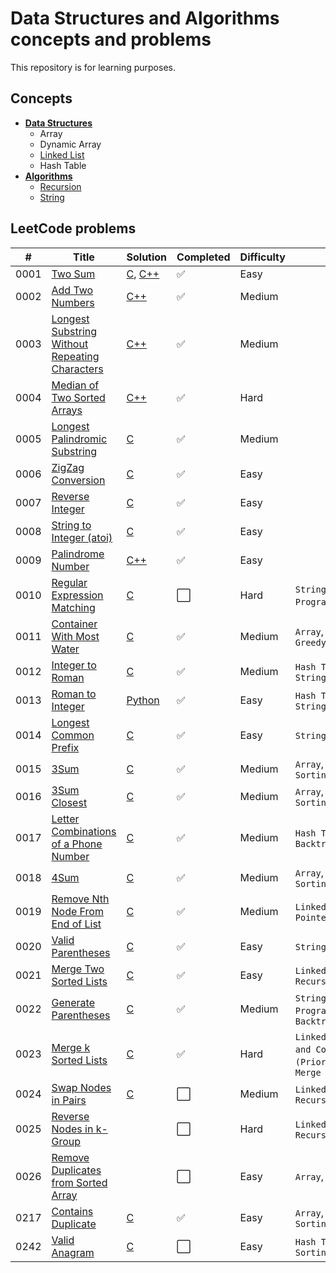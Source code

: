 # Data Structures and Algorithms concepts and problems

This repository is for learning purposes.

## Concepts

<!-- TOC -->

- [**Data Structures**](./concepts/data-structures/README.md)
  - Array
  - Dynamic Array
  - [Linked List](./concepts/data-structures/linked-list/README.md)
  - Hash Table
- [**Algorithms**](./concepts/algorithms/README.md)
  - [Recursion](./concepts/algorithms/recursion/README.md)
  - [String](./concepts/algorithms/string/README.md)

<!-- TOC -->

## LeetCode problems

| # | Title | Solution | Completed | Difficulty | Topics | Notes |
|---| ----- | -------- | ---------- | ---------- | ---------- | ---------- |
|0001|[Two Sum](https://leetcode.com/problems/two-sum/)| [C](./leetcode-problems/0001-two-sum/c/solution.c), [C++](./leetcode-problems/0001-two-sum/cpp/solution.cpp)|✅| Easy| | |
|0002|[Add Two Numbers](https://leetcode.com/problems/add-two-numbers/)| [C++](./leetcode-problems/0002-add-two-numbers/cpp/solution.cpp)|✅| Medium| | |
|0003|[Longest Substring Without Repeating Characters](https://leetcode.com/problems/longest-substring-without-repeating-characters/)| [C++](./leetcode-problems/0003-longest-substring-without-repeating-characters/cpp/solution.cpp)|✅| Medium| | |
|0004|[Median of Two Sorted Arrays](https://leetcode.com/problems/median-of-two-sorted-arrays/)| [C++](./leetcode-problems/0004-median-of-two-sorted-arrays/cpp/solution.cpp)|✅| Hard| | |
|0005|[Longest Palindromic Substring](https://leetcode.com/problems/longest-palindromic-substring/)| [C](./leetcode-problems/0005-longest-palindromic-substring/c/solution.c)|✅| Medium| | |
|0006|[ZigZag Conversion](https://leetcode.com/problems/zigzag-conversion/)| [C](./leetcode-problems/0006-zigzag-conversion/c/solution.c)|✅| Easy| | |
|0007|[Reverse Integer](https://leetcode.com/problems/reverse-integer/)| [C](./leetcode-problems/0007-reverse-integer/c/solution.c)|✅| Easy| | |
|0008|[String to Integer (atoi)](https://leetcode.com/problems/string-to-integer-atoi/)| [C](./leetcode-problems/0008-string-to-integer-atoi/c/solution.c)|✅| Easy| | |
|0009|[Palindrome Number](https://leetcode.com/problems/palindrome-number/)| [C++](./leetcode-problems/0009-palindrome-number/cpp/solution.cpp)|✅| Easy| | |
|0010|[Regular Expression Matching](https://leetcode.com/problems/regular-expression-matching/)| [C](./leetcode-problems/0010-regular-expression-matching/c/solution.c)|⬜️|Hard| `String`, `Dynamic Programming`,`Recursion`| [Notes](./leetcode-problems/0010-regular-expression-matching/notes.md)|
|0011|[Container With Most Water](https://leetcode.com/problems/container-with-most-water/)| [C](./leetcode-problems/0011-container-with-most-water/c/solution.c)|✅| Medium| `Array`, `Two Pointers`, `Greedy`| |
|0012|[Integer to Roman](https://leetcode.com/problems/integer-to-roman/)| [C](./leetcode-problems/0012-integer-to-roman/c/solution.c)|✅| Medium| `Hash Table`, `Math`, `String`| |
|0013|[Roman to Integer](https://leetcode.com/problems/roman-to-integer/)| [Python](./leetcode-problems/0013-roman-to-integer/py/solution.py)|✅| Easy| `Hash Table`, `Math`, `String`| |
|0014|[Longest Common Prefix](https://leetcode.com/problems/longest-common-prefix/)| [C](./leetcode-problems/0014-longest-common-prefix/c/solution.c)|✅| Easy| `String`, `Trie`| |
|0015|[3Sum](https://leetcode.com/problems/3sum/)| [C](./leetcode-problems/0015-3sum/c/solution.c)|✅|Medium| `Array`, `Two Pointers`, `Sorting`| |
|0016|[3Sum Closest](https://leetcode.com/problems/3sum-closest/)| [C](./leetcode-problems/0016-3sum-closest/c/solution.c)|✅|Medium| `Array`, `Two Pointers`, `Sorting`| |
|0017|[Letter Combinations of a Phone Number](https://leetcode.com/problems/letter-combinations-of-a-phone-number/)| [C](./leetcode-problems/0017-letter-combinations-of-a-phone-number/c/solution.c)|✅|Medium| `Hash Table`, `String`, `Backtracking`| |
|0018|[4Sum](https://leetcode.com/problems/4sum/)| [C](./leetcode-problems/0018-4sum/c/solution.c)|✅|Medium| `Array`, `Two Pointers`, `Sorting`| |
|0019|[Remove Nth Node From End of List](https://leetcode.com/problems/remove-nth-node-from-end-of-list/)|[C](./leetcode-problems/0019-remove-nth-node-from-end-of-list/c/solution.c)|✅|Medium| `Linked List`, `Two Pointers`| |
|0020|[Valid Parentheses](https://leetcode.com/problems/valid-parentheses/)| [C](./leetcode-problems/0020-valid-parentheses/c/solution.c)|✅| Easy| `String`, `Stack`| |
|0021|[Merge Two Sorted Lists](https://leetcode.com/problems/merge-two-sorted-lists/)| [C](./leetcode-problems/0021-merge-two-sorted-lists/c/solution.c)|✅| Easy| `Linked List`, `Recursion`| |
|0022|[Generate Parentheses](https://leetcode.com/problems/generate-parentheses/)|  [C](./leetcode-problems/0022-generate-parentheses/c/solution.c)|✅| Medium| `String`, `Dynamic Programming`, `Backtracking`| [Notes](./leetcode-problems/0022-generate-parentheses/notes.md) |
|0023|[Merge k Sorted Lists](https://leetcode.com/problems/merge-k-sorted-lists/)|  [C](./leetcode-problems/0023-merge-k-sorted-lists/c/solution.c)|✅| Hard| `Linked List`, `Divide and Conquer`, `Heap (Priority Queue)`, `Merge Sort`| [Notes](./leetcode-problems/0023-merge-k-sorted-lists/notes.md) |
|0024|[Swap Nodes in Pairs](https://leetcode.com/problems/swap-nodes-in-pairs/)| [C](./leetcode-problems/0024-swap-nodes-in-pairs/c/solution.c)|⬜️|Medium| `Linked List`, `Recursion`| [Notes](./leetcode-problems/0024-swap-nodes-in-pairs/notes.md)|
|0025|[Reverse Nodes in k-Group](https://leetcode.com/problems/reverse-nodes-in-k-group/)| |⬜️|Hard| `Linked List`, `Recursion`| |
|0026|[Remove Duplicates from Sorted Array](https://leetcode.com/problems/remove-duplicates-from-sorted-array/)| |⬜️|Easy| `Array`, `Two Pointers`| |
|0217|[Contains Duplicate](https://leetcode.com/problems/contains-duplicate/)| [C](./leetcode-problems/0217-contains-duplicate/c/solution.c)|✅|Easy| `Array`, `Hash Table`, `Sorting`| |
|0242|[Valid Anagram](https://leetcode.com/problems/valid-anagram/)| [C](./leetcode-problems/0242-valid-anagram/c/solution.c)|⬜️|Easy| `Hash Table`, `String`, `Sorting`| |
